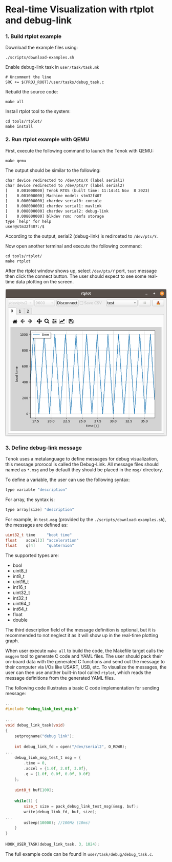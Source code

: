 Real-time Visualization with rtplot and debug-link
==================================================

### 1. Build rtplot example 

Download the example files using:

```
./scripts/download-examples.sh
```

Enable debug-link task in `user/task/task.mk`

```make
# Uncomment the line
SRC += $(PROJ_ROOT)/user/tasks/debug_task.c
```

Rebuild the source code:

```
make all
```

Install rtplot tool to the system:

```
cd tools/rtplot/
make install
```

### 2. Run rtplot example with QEMU

First, execute the following command to launch the Tenok with QEMU:

```
make qemu
```

The output should be similar to the following:

```
char device redirected to /dev/pts/X (label serial1)
char device redirected to /dev/pts/Y (label serial2)
[    0.001000000] Tenok RTOS (built time: 11:14:41 Nov  8 2023)
[    0.001000000] Machine model: stm32f407
[    0.006000000] chardev serial0: console
[    0.008000000] chardev serial1: mavlink
[    0.008000000] chardev serial2: debug-link
[    0.008000000] blkdev rom: romfs storage
type `help' for help
user@stm32f407:/$
```

According to the output, serial2 (debug-link) is redirceted to `/dev/pts/Y`.

Now open another terminal and execute the following command:

```
cd tools/rtplot/
make rtplot
```

After the rtplot window shows up, select `/dev/pts/Y` port, `test` message then click the connect button.
The user should expect to see some real-time data plotting on the screen.

![rtplot](/docs/images/rtplot.png)

### 3. Define debug-link message

Tenok uses a metalanguage to define messages for debug visualization, this message prorocol is called the Debug-Link.
All message files should named as `*.msg` and by default they should be placed in the `msg/` directory.

To define a variable, the user can use the following syntax:

```c
type variable "description"
```

For array, the syntax is:

```c
type array[size] "description"
```

For example, in `test.msg` (provided by the `./scripts/download-examples.sh`), the messages are defined as:

```c
uint32_t time     "boot time"
float    accel[3] "acceleration"
float    q[4]     "quaternion"
```

The supported types are:

* bool
* uint8_t
* int8_t
* uint16_t
* int16_t
* uint32_t
* int32_t
* uint64_t
* int64_t
* float
* double

The third description field of the message definition is optional, but it is recommended to not neglect it as
it will show up in the real-time plotting graph.

When user execute `make all` to build the code, the Makefile target calls the `msggen` tool to generate C code and YAML files.
The user should pack their on-board data with the generated C functions and send out the message to their computer via I/Os like USART, USB, etc.
To visualize the messages, the user can then use another built-in tool called `rtplot`, which reads the message definitions from the generated YAML files.

The following code illustrates a basic C code implementation for sending message:

```c
...
#include "debug_link_test_msg.h"

...
void debug_link_task(void)
{
    setprogname("debug link");

    int debug_link_fd = open("/dev/serial2", O_RDWR);
...
    debug_link_msg_test_t msg = {
        .time = 0,
        .accel = {1.0f, 2.0f, 3.0f},
        .q = {1.0f, 0.0f, 0.0f, 0.0f}
    };

    uint8_t buf[100];

    while(1) {
        size_t size = pack_debug_link_test_msg(&msg, buf);
        write(debug_link_fd, buf, size);
...
        usleep(10000); //100Hz (10ms)
    }
}

HOOK_USER_TASK(debug_link_task, 3, 1024);

```

The full  example code can be found in `user/task/debug/debug_task.c`.
